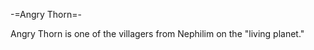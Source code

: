 -=Angry Thorn=-

Angry Thorn is one of the villagers from Nephilim on the &quot;living planet.&quot;

